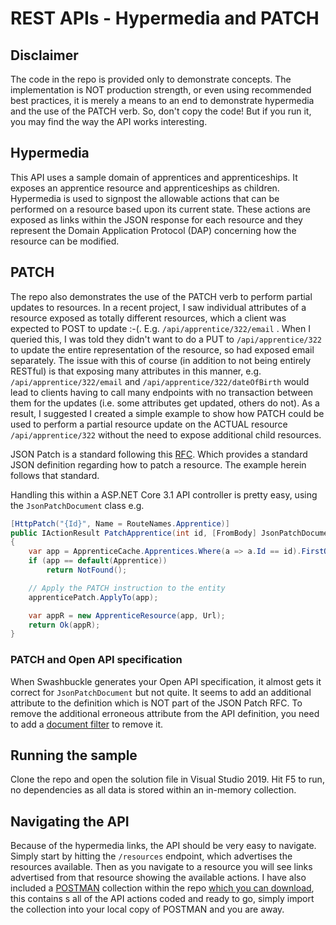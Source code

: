 # REST APIs - Hypermedia and PATCH

## Disclaimer

The code in the repo is provided only to demonstrate concepts.  The implementation is NOT production strength, or even using recommended best practices, it is merely a means to an end to demonstrate hypermedia and the use of the PATCH verb.  So, don't copy the code!  But if you run it, you may find the way the API works interesting.

## Hypermedia

This API uses a sample domain of apprentices and apprenticeships.  It exposes an apprentice resource and apprenticeships as children.  Hypermedia is used to signpost the allowable actions that can be performed on a resource based upon its current state.  These actions are exposed as links within the JSON response for each resource and they represent the Domain Application Protocol (DAP) concerning how the resource can be modified.

## PATCH

The repo also demonstrates the use of the PATCH verb to perform partial updates to resources.  In a recent project, I saw individual attributes of a resource exposed as totally different resources, which a client was expected to POST to  update :-(.  E.g. `/api/apprentice/322/email`
.  When I queried this, I was told they didn't want to do a PUT to `/api/apprentice/322`
 to update the entire representation of the resource, so had exposed email separately.  The issue with this of course (in addition to not being entirely RESTful) is that exposing many attributes in this manner, e.g. `/api/apprentice/322/email`
 and `/api/apprentice/322/dateOfBirth`
 would lead to clients having to call many endpoints with no transaction between them for the updates (i.e. some attributes get updated, others do not).  As a result, I suggested I created a simple example to show how PATCH could be used to perform a partial resource update on the ACTUAL resource `/api/apprentice/322` without the need to expose additional child resources.

JSON Patch is a standard following this [RFC](https://datatracker.ietf.org/doc/html/rfc6902).  Which provides a standard JSON definition regarding how to patch a resource.  The example herein follows that standard.

Handling this within a ASP.NET Core 3.1 API controller is pretty easy, using the `JsonPatchDocument` class e.g.

```c#
[HttpPatch("{Id}", Name = RouteNames.Apprentice)]
public IActionResult PatchApprentice(int id, [FromBody] JsonPatchDocument<Apprentice> apprenticePatch)
{
    var app = ApprenticeCache.Apprentices.Where(a => a.Id == id).FirstOrDefault();
    if (app == default(Apprentice))
        return NotFound();

    // Apply the PATCH instruction to the entity
    apprenticePatch.ApplyTo(app);

    var appR = new ApprenticeResource(app, Url);
    return Ok(appR);
}
```

### PATCH and Open API specification

When Swashbuckle generates your Open API specification, it almost gets it correct for `JsonPatchDocument` but not quite.  It seems to add an additional attribute to the definition which is NOT part of the JSON Patch RFC.  To remove the additional erroneous attribute from the API definition, you need to add a [document filter](https://github.com/roysbailey/NetCoreRESTUniformInterface/blob/main/NetCoreRESTUniformInterface/Infrastructure/JsonPatchDocumentFilter.cs) to remove it.

## Running the sample

Clone the repo and open the solution file in Visual Studio 2019.  Hit F5 to run, no dependencies as all data is stored within an in-memory collection.

## Navigating the API

Because of the hypermedia links, the API should be very easy to navigate.  Simply start by hitting the `/resources` endpoint, which advertises the resources available.  Then as you navigate to a resource you will see links advertised from that resource showing the available actions.  I have also included a [POSTMAN](https://www.postman.com/) collection within the repo [which you can download](https://github.com/roysbailey/NetCoreRESTUniformInterface/blob/main/POSTMAN/AS%20-%20Sample%20hypermedia%20API.postman_collection.json), this contains s all of the API actions coded and ready to go, simply import the collection into your local copy of POSTMAN and you are away.
